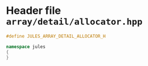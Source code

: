 ---
---

# Header file `array/detail/allocator.hpp`<a id="array/detail/allocator.hpp"></a>

``` cpp
#define JULES_ARRAY_DETAIL_ALLOCATOR_H

namespace jules
{
}
```
